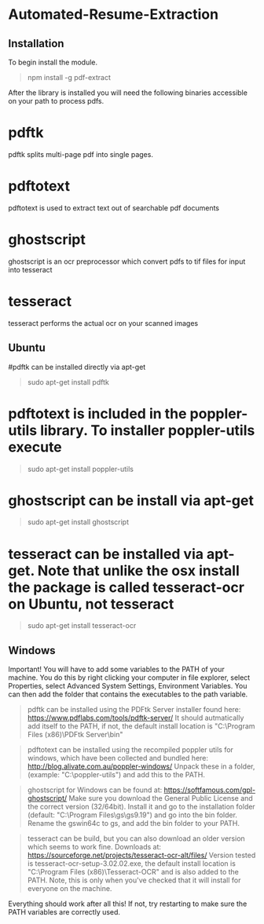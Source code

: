 # Automated-Resume-Extraction
## Installation
To begin install the module.

> npm install -g pdf-extract

After the library is installed you will need the following binaries accessible on your path to process pdfs.

# pdftk
pdftk splits multi-page pdf into single pages.

# pdftotext
pdftotext is used to extract text out of searchable pdf documents

# ghostscript
ghostscript is an ocr preprocessor which convert pdfs to tif files for input into tesseract

# tesseract
tesseract performs the actual ocr on your scanned images


## Ubuntu

#pdftk can be installed directly via apt-get

> sudo apt-get install pdftk


# pdftotext is included in the poppler-utils library. To installer poppler-utils execute

> sudo apt-get install poppler-utils


# ghostscript can be install via apt-get

> sudo apt-get install ghostscript


# tesseract can be installed via apt-get. Note that unlike the osx install the package is called tesseract-ocr on Ubuntu, not tesseract

> sudo apt-get install tesseract-ocr


## Windows
Important! You will have to add some variables to the PATH of your machine. You do this by right clicking your computer in file explorer, select Properties, select Advanced System Settings, Environment Variables. You can then add the folder that contains the executables to the path variable.

> pdftk can be installed using the PDFtk Server installer found here: https://www.pdflabs.com/tools/pdftk-server/ It should autmatically add itself to the PATH, if not, the default install location is "C:\Program Files (x86)\PDFtk Server\bin"

> pdftotext can be installed using the recompiled poppler utils for windows, which have been collected and bundled here: http://blog.alivate.com.au/poppler-windows/ Unpack these in a folder, (example: "C:\poppler-utils") and add this to the PATH.

> ghostscript for Windows can be found at: https://softfamous.com/gpl-ghostscript/ Make sure you download the General Public License and the correct version (32/64bit). Install it and go to the installation folder (default: "C:\Program Files\gs\gs9.19") and go into the bin folder. Rename the gswin64c to gs, and add the bin folder to your PATH.

> tesseract can be build, but you can also download an older version which seems to work fine. Downloads at: https://sourceforge.net/projects/tesseract-ocr-alt/files/ Version tested is tesseract-ocr-setup-3.02.02.exe, the default install location is "C:\Program Files (x86)\Tesseract-OCR" and is also added to the PATH. Note, this is only when you've checked that it will install for everyone on the machine.

Everything should work after all this! If not, try restarting to make sure the PATH variables are correctly used.
